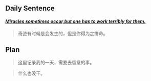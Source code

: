 ## **Daily Sentence**
#### <u>*Miracles sometimes occur,but one has to work terribly for them.*</u>
> 奇迹有时候是会发生的，但是你得为之拼命。

## **Plan**
>这里记录我的一天，需要去留意的事。

> 什么也没干。

